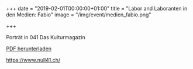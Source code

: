 +++
date = "2019-02-01T00:00:00+01:00"
title = "Labor and Laboranten in den Medien: Fabio"
image = "/img/event/medien_fabio.png"

+++

Porträt in 041 Das Kulturmagazin

[PDF herunterladen](/pdf/medien/041_Kulturmagazin_Februar2019_Fabio.pdf)

https://www.null41.ch/
